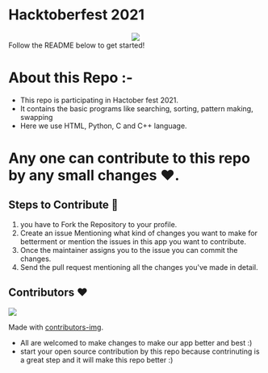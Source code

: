 # Hacktoberfest 2021
<div align="center">
  <img src="https://hacktoberfest.digitalocean.com/_nuxt/img/logo-hacktoberfest-full.f42e3b1.svg" />
  </div>
Follow the README below to get started!  

# About this Repo :-
* This repo is participating in Hactober fest 2021.
* It contains the basic programs like searching, sorting, pattern making, swapping 
* Here we use HTML, Python, C and C++ language.
# Any one can contribute to this repo by any small changes ❤.
## Steps to Contribute 📑

1. you have to Fork the Repository to your profile.
2. Create an issue Mentioning what kind of changes you want to make for betterment or mention the issues in this app you want to contribute.
3. Once the maintainer assigns you to the issue you can commit the changes.
4. Send the pull request mentioning all the changes you've made in detail.

## Contributors ❤
<a href="https://github.com/Siddhesh-3/hacktoberfest/graphs/contributors">
  <img src="https://contrib.rocks/image?repo=Siddhesh-3/hacktoberfest" />
</a>

Made with [contributors-img](https://contrib.rocks).
* All are welcomed to make changes to make our app better and best :)
* start your open source contribution by this repo because contrinuting is a great step  and it will make this repo better :)
